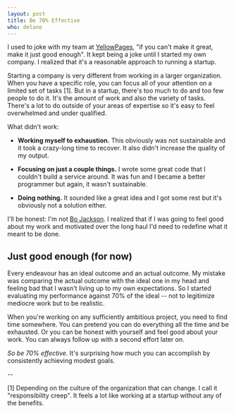 ```yaml
---
layout: post
title: Be 70% Effective
who: delano
---
```


I used to joke with my team at [YellowPages](http://www.yellowpages.ca/), "if you can't make it great, make it just good enough". It kept being a joke until I started my own company. I realized that it's a reasonable approach to running a startup. 

Starting a company is very different from working in a larger organization. When you have a specific role, you can focus all of your attention on a limited set of tasks \[1\]. But in a startup, there's too much to do and too few people to do it. It's the amount of work and also the variety of tasks. There's a lot to do outside of your areas of expertise so it's easy to feel overwhelmed and under qualified. 

What didn't work:

* **Working myself to exhaustion.** This obviously was not sustainable and it took a crazy-long time to recover. It also didn't increase the quality of my output. 

* **Focusing on just a couple things.** I wrote some great code that I couldn't build a service around. It was fun and I became a better programmer but again, it wasn't sustainable.

* **Doing nothing.** It sounded like a great idea and I got some rest but it's obviously not a solution either. 

I'll be honest: I'm not [Bo Jackson](http://en.wikipedia.org/wiki/Bo_Jackson). I realized that if I was going to feel good about my work and motivated over the long haul I'd need to redefine what it meant to be done. 

## Just good enough (for now) ##

Every endeavour has an ideal outcome and an actual outcome. My mistake was comparing the actual outcome with the ideal one in my head and feeling bad that I wasn't living up to my own expectations. So I started evaluating my performance against 70% of the ideal -- not to legitimize mediocre work but to be realistic. 

When you're working on any sufficiently ambitious project, you need to find time somewhere. You can pretend you can do everything all the time and be exhausted. Or you can be honest with yourself and feel good about your work. You can always follow up with a second effort later on. 

*So be 70% effective.* It's surprising how much you can accomplish by consistently achieving modest goals. 

-- 

\[1\] Depending on the culture of the organization that can change. I call it "responsibility creep". It feels a lot like working at a startup without any of the benefits. 


